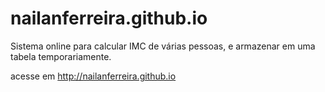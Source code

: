 # nailanferreira.github.io
Sistema online para calcular IMC de várias pessoas, e armazenar em uma tabela temporariamente. 

acesse em http://nailanferreira.github.io
